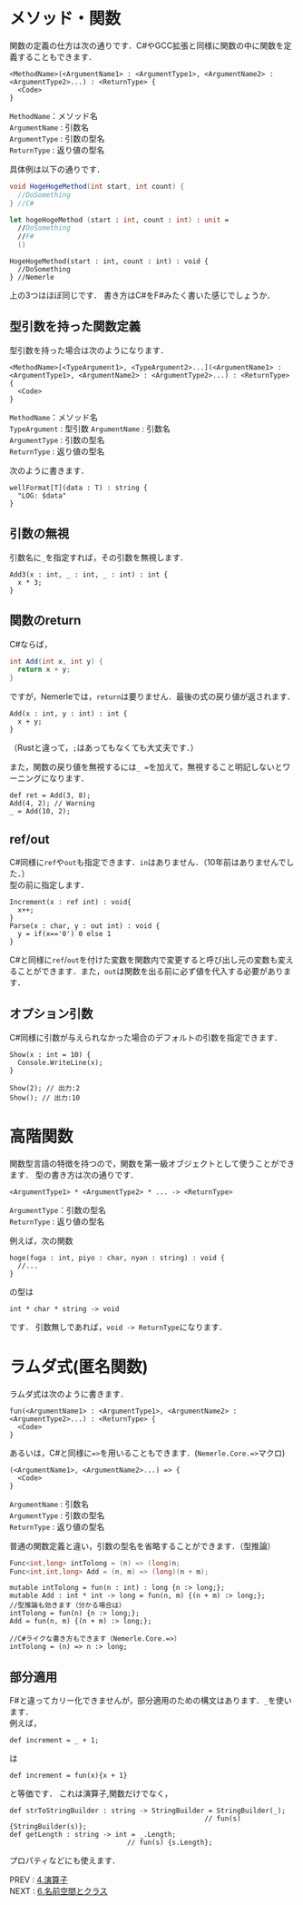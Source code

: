 # メソッド・関数
関数の定義の仕方は次の通りです．C#やGCC拡張と同様に関数の中に関数を定義することもできます．
```
<MethodName>(<ArgumentName1> : <ArgumentType1>, <ArgumentName2> : <ArgumentType2>...) : <ReturnType> {
  <Code>
}
```

`MethodName`：メソッド名  
`ArgumentName` : 引数名  
`ArgumentType` : 引数の型名  
`ReturnType` : 返り値の型名  

具体例は以下の通りです．

```csharp
void HogeHogeMethod(int start, int count) {
  //DoSomething
} //C#
```
```fsharp
let hogeHogeMethod (start : int, count : int) : unit =
  //DoSomething
  //F#
  ()
```
```nemerle
HogeHogeMethod(start : int, count : int) : void {
  //DoSomething
} //Nemerle
```

上の3つはほぼ同じです．
書き方はC#をF#みたく書いた感じでしょうか．

## 型引数を持った関数定義
型引数を持った場合は次のようになります．
```
<MethodName>[<TypeArgument1>, <TypeArgument2>...](<ArgumentName1> : <ArgumentType1>, <ArgumentName2> : <ArgumentType2>...) : <ReturnType> {
  <Code>
}
```

`MethodName`：メソッド名  
`TypeArgument` : 型引数
`ArgumentName` : 引数名  
`ArgumentType` : 引数の型名  
`ReturnType` : 返り値の型名  

次のように書きます．  
```nemerle
wellFormat[T](data : T) : string {
  "LOG: $data"
}
```

## 引数の無視
引数名に`_`を指定すれば，その引数を無視します．

```nemerle
Add3(x : int, _ : int, _ : int) : int {
  x * 3;
}
```

## 関数のreturn
C#ならば，

```csharp
int Add(int x, int y) {
  return x + y;
}
```
ですが，Nemerleでは，`return`は要りません．最後の式の戻り値が返されます．

```nemerle
Add(x : int, y : int) : int {
  x + y;
}
```
（Rustと違って，`;`はあってもなくても大丈夫です．）  

また，関数の戻り値を無視するには`_ =`を加えて，無視すること明記しないとワーニングになります．
```nemerle
def ret = Add(3, 8);
Add(4, 2); // Warning
_ = Add(10, 2);
```

## ref/out
C#同様に`ref`や`out`も指定できます．`in`はありません．（10年前はありませんでした．）  
型の前に指定します．  
```nemerle
Increment(x : ref int) : void{
  x++;
}
Parse(x : char, y : out int) : void {
  y = if(x=='0') 0 else 1
}
```

C#と同様に`ref`/`out`を付けた変数を関数内で変更すると呼び出し元の変数も変えることができます．また，`out`は関数を出る前に必ず値を代入する必要があります．  

## オプション引数
C#同様に引数が与えられなかった場合のデフォルトの引数を指定できます．
```nemerle
Show(x : int = 10) {
  Console.WriteLine(x);
}

Show(2); // 出力:2
Show(); // 出力:10
```

# 高階関数
関数型言語の特徴を持つので，関数を第一級オブジェクトとして使うことができます．
型の書き方は次の通りです．

```
<ArgumentType1> * <ArgumentType2> * ... -> <ReturnType>
```

`ArgumentType`：引数の型名  
`ReturnType` : 返り値の型名  

例えば，次の関数  
```nemerle
hoge(fuga : int, piyo : char, nyan : string) : void {
  //...
}
```
の型は  
```nemerle
int * char * string -> void
```
です．
引数無しであれば，`void -> ReturnType`になります．

# ラムダ式(匿名関数)
ラムダ式は次のように書きます．  

```
fun(<ArgumentName1> : <ArgumentType1>, <ArgumentName2> : <ArgumentType2>...) : <ReturnType> {
  <Code>
}
```

あるいは，C#と同様に`=>`を用いることもできます．(`Nemerle.Core.=>`マクロ)  

```
(<ArgumentName1>, <ArgumentName2>...) => {
  <Code>
}
```

`ArgumentName` : 引数名  
`ArgumentType` : 引数の型名  
`ReturnType` : 返り値の型名  

普通の関数定義と違い，引数の型名を省略することができます．（型推論）  

```csharp
Func<int,long> intTolong = (n) => (long)n;
Func<int,int,long> Add = (n, m) => (long)(n + m);
```

```nemerle
mutable intTolong = fun(n : int) : long {n :> long;};
mutable Add : int * int -> long = fun(n, m) {(n + m) :> long;};
//型推論も効きます（分かる場合は）
intTolong = fun(n) {n :> long;};
Add = fun(n, m) {(n + m) :> long;};

//C#ライクな書き方もできます（Nemerle.Core.=>）
intTolong = (n) => n :> long;
```

## 部分適用
F#と違ってカリー化できませんが，部分適用のための構文はあります．`_`を使います．  
例えば，
```nemerle
def increment = _ + 1;
```
は
```nemerle
def increment = fun(x){x + 1}
```
と等価です．
これは演算子,関数だけでなく，
```nemerle
def strToStringBuilder : string -> StringBuilder = StringBuilder(_);
                                                // fun(s) {StringBuilder(s)};
def getLength : string -> int = _.Length;
                             // fun(s) {s.Length};
```
プロパティなどにも使えます．

PREV : [4.演算子](4.operators.md)  
NEXT : [6.名前空間とクラス](6.namespace_class.md)